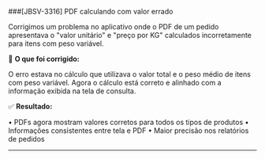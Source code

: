 ###[JBSV-3316] PDF calculando com valor errado

Corrigimos um problema no aplicativo onde o PDF de um pedido apresentava o "valor unitário" e "preço por KG" calculados incorretamente para itens com peso variável.

🔧 **O que foi corrigido:**

O erro estava no cálculo que utilizava o valor total e o peso médio de itens com peso variável. Agora o cálculo está correto e alinhado com a informação exibida na tela de consulta.

✅ **Resultado:**

• PDFs agora mostram valores corretos para todos os tipos de produtos
• Informações consistentes entre tela e PDF
• Maior precisão nos relatórios de pedidos

---